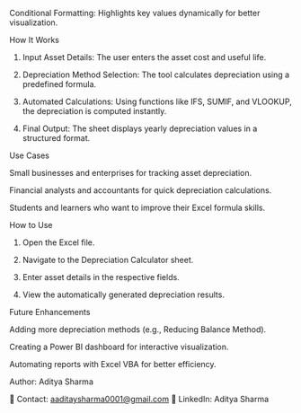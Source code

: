 Conditional Formatting: Highlights key values dynamically for better visualization.

How It Works

1. Input Asset Details: The user enters the asset cost and useful life.

2. Depreciation Method Selection: The tool calculates depreciation using a predefined formula.

3. Automated Calculations: Using functions like IFS, SUMIF, and VLOOKUP, the depreciation is computed instantly.

4. Final Output: The sheet displays yearly depreciation values in a structured format.

Use Cases

Small businesses and enterprises for tracking asset depreciation.

Financial analysts and accountants for quick depreciation calculations.

Students and learners who want to improve their Excel formula skills.

How to Use

1. Open the Excel file.

2. Navigate to the Depreciation Calculator sheet.

3. Enter asset details in the respective fields.

4. View the automatically generated depreciation results.

Future Enhancements

Adding more depreciation methods (e.g., Reducing Balance Method).

Creating a Power BI dashboard for interactive visualization.

Automating reports with Excel VBA for better efficiency.



Author: Aditya Sharma

📧 Contact: aaditaysharma0001@gmail.com
🔗 LinkedIn: Aditya Sharma
